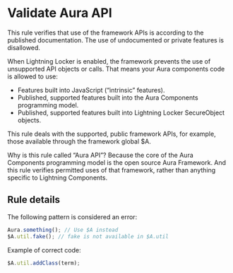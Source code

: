 # Validate Aura API

This rule verifies that use of the framework APIs is according to the published documentation. The use of undocumented or private features is disallowed.

When Lightning Locker is enabled, the framework prevents the use of unsupported API objects or calls. That means your Aura components code is allowed to use:

- Features built into JavaScript (“intrinsic” features).
- Published, supported features built into the Aura Components programming model.
- Published, supported features built into Lightning Locker SecureObject objects.

This rule deals with the supported, public framework APIs, for example, those available through the framework global $A.

Why is this rule called “Aura API”? Because the core of the Aura Components programming model is the open source Aura Framework. And this rule verifies permitted uses of that framework, rather than anything specific to Lightning Components.

## Rule details

The following pattern is considered an error:

```javascript
Aura.something(); // Use $A instead
$A.util.fake(); // fake is not available in $A.util
```

Example of correct code:

```javascript
$A.util.addClass(term);
```
